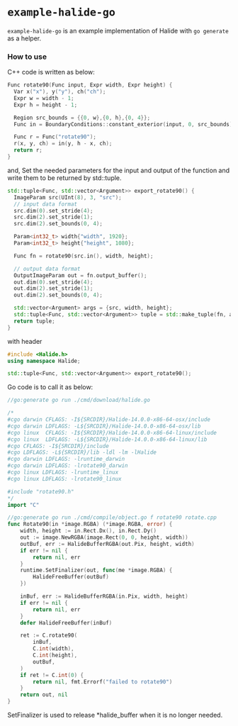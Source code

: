# `example-halide-go`

`example-halide-go` is an example implementation of Halide with `go generate` as a helper.

### How to use

C++ code is written as below:

```cpp
Func rotate90(Func input, Expr width, Expr height) {
  Var x("x"), y("y"), ch("ch");
  Expr w = width - 1;
  Expr h = height - 1;

  Region src_bounds = {{0, w},{0, h},{0, 4}};
  Func in = BoundaryConditions::constant_exterior(input, 0, src_bounds);

  Func r = Func("rotate90");
  r(x, y, ch) = in(y, h - x, ch);
  return r;
}
```

and, Set the needed parameters for the input and output of the function and write them to be returned by std::tuple.

```cpp
std::tuple<Func, std::vector<Argument>> export_rotate90() {
  ImageParam src(UInt(8), 3, "src");
  // input data format
  src.dim(0).set_stride(4);
  src.dim(2).set_stride(1);
  src.dim(2).set_bounds(0, 4);

  Param<int32_t> width{"width", 1920};
  Param<int32_t> height{"height", 1080};

  Func fn = rotate90(src.in(), width, height);

  // output data format
  OutputImageParam out = fn.output_buffer();
  out.dim(0).set_stride(4);
  out.dim(2).set_stride(1);
  out.dim(2).set_bounds(0, 4);

  std::vector<Argument> args = {src, width, height};
  std::tuple<Func, std::vector<Argument>> tuple = std::make_tuple(fn, args);
  return tuple;
}
```

with header

```cpp
#include <Halide.h>
using namespace Halide;

std::tuple<Func, std::vector<Argument>> export_rotate90();
```

Go code is to call it as below:

```go
//go:generate go run ./cmd/download/halide.go

/*
#cgo darwin CFLAGS: -I${SRCDIR}/Halide-14.0.0-x86-64-osx/include
#cgo darwin LDFLAGS: -L${SRCDIR}/Halide-14.0.0-x86-64-osx/lib
#cgo linux  CFLAGS: -I${SRCDIR}/Halide-14.0.0-x86-64-linux/include
#cgo linux  LDFLAGS: -L${SRCDIR}/Halide-14.0.0-x86-64-linux/lib
#cgo CFLAGS: -I${SRCDIR}/include
#cgo LDFLAGS: -L${SRCDIR}/lib -ldl -lm -lHalide
#cgo darwin LDFLAGS: -lruntime_darwin
#cgo darwin LDFLAGS: -lrotate90_darwin
#cgo linux LDFLAGS: -lruntime_linux
#cgo linux LDFLAGS: -lrotate90_linux

#include "rotate90.h"
*/
import "C"

//go:generate go run ./cmd/compile/object.go f rotate90 rotate.cpp
func Rotate90(in *image.RGBA) (*image.RGBA, error) {
	width, height := in.Rect.Dx(), in.Rect.Dy()
	out := image.NewRGBA(image.Rect(0, 0, height, width))
	outBuf, err := HalideBufferRGBA(out.Pix, height, width)
	if err != nil {
		return nil, err
	}
	runtime.SetFinalizer(out, func(me *image.RGBA) {
		HalideFreeBuffer(outBuf)
	})

	inBuf, err := HalideBufferRGBA(in.Pix, width, height)
	if err != nil {
		return nil, err
	}
	defer HalideFreeBuffer(inBuf)

	ret := C.rotate90(
		inBuf,
		C.int(width),
		C.int(height),
		outBuf,
	)
	if ret != C.int(0) {
		return nil, fmt.Errorf("failed to rotate90")
	}
	return out, nil
}
```

SetFinalizer is used to release *halide_buffer when it is no longer needed.
